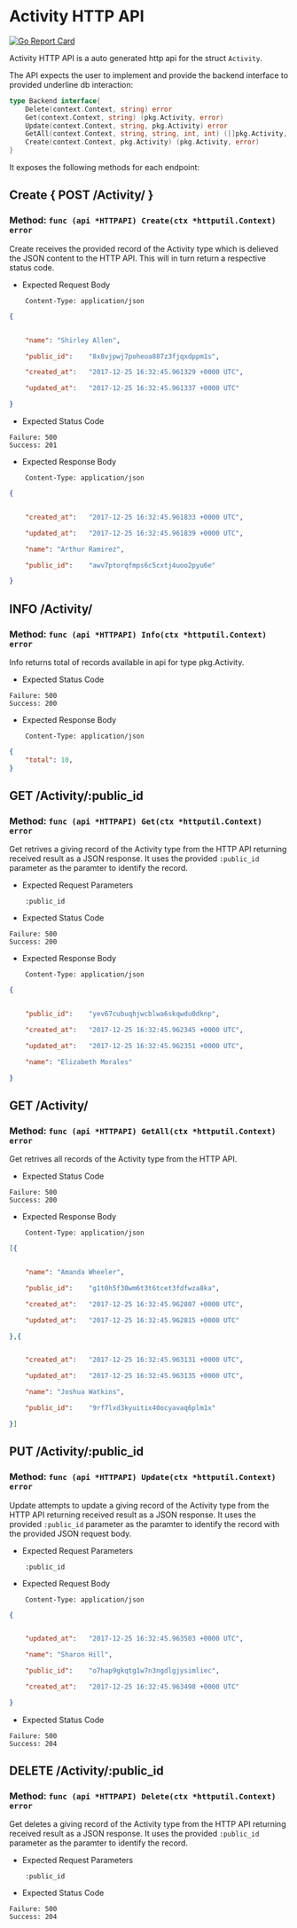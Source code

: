 Activity HTTP API 
===============================

[![Go Report Card](https://goreportcard.com/badge/github.com/gokit/tenancykit/pkg/resources/activityapi)](https://goreportcard.com/report/github.com/gokit/tenancykit/pkg/resources/activityapi)

Activity HTTP API is a auto generated http api for the struct `Activity`.

The API expects the user to implement and provide the backend interface to provided underline db interaction:

```go
type Backend interface{
    Delete(context.Context, string) error
    Get(context.Context, string) (pkg.Activity, error)
    Update(context.Context, string, pkg.Activity) error
    GetAll(context.Context, string, string, int, int) ([]pkg.Activity, int, error)
    Create(context.Context, pkg.Activity) (pkg.Activity, error)
}
```

It exposes the following methods for each endpoint:

## Create { POST /Activity/ }
### Method: `func (api *HTTPAPI) Create(ctx *httputil.Context) error`

Create receives the provided record of the Activity type which is delieved the 
JSON content to the HTTP API. This will in turn return a respective status code.

- Expected Request Body

```http
    Content-Type: application/json
```

```json
{


    "name":	"Shirley Allen",

    "public_id":	"8x8vjpwj7poheoa887z3fjqxdppm1s",

    "created_at":	"2017-12-25 16:32:45.961329 +0000 UTC",

    "updated_at":	"2017-12-25 16:32:45.961337 +0000 UTC"

}
```

- Expected Status Code

```
Failure: 500
Success: 201
```

- Expected Response Body

```http
    Content-Type: application/json
```

```json
{


    "created_at":	"2017-12-25 16:32:45.961833 +0000 UTC",

    "updated_at":	"2017-12-25 16:32:45.961839 +0000 UTC",

    "name":	"Arthur Ramirez",

    "public_id":	"awv7ptorqfmps6c5cxtj4uoo2pyu6e"

}
```

## INFO /Activity/
### Method: `func (api *HTTPAPI) Info(ctx *httputil.Context) error`

Info returns total of records available in api for type pkg.Activity.

- Expected Status Code

```
Failure: 500
Success: 200
```

- Expected Response Body

```http
    Content-Type: application/json
```

```json
{
    "total": 10,
}
```

## GET /Activity/:public_id
### Method: `func (api *HTTPAPI) Get(ctx *httputil.Context) error`

Get retrives a giving record of the Activity type from the HTTP API returning received result as a JSON
response. It uses the provided `:public_id` parameter as the paramter to identify the record.

- Expected Request Parameters

```
    :public_id
```

- Expected Status Code

```
Failure: 500
Success: 200
```

- Expected Response Body

```http
    Content-Type: application/json
```

```json
{


    "public_id":	"yev67cubuqhjwcblwa6skqwdu0dknp",

    "created_at":	"2017-12-25 16:32:45.962345 +0000 UTC",

    "updated_at":	"2017-12-25 16:32:45.962351 +0000 UTC",

    "name":	"Elizabeth Morales"

}
```

## GET /Activity/
### Method: `func (api *HTTPAPI) GetAll(ctx *httputil.Context) error`

Get retrives all records of the Activity type from the HTTP API.

- Expected Status Code

```
Failure: 500
Success: 200
```

- Expected Response Body

```http
    Content-Type: application/json
```

```json
[{


    "name":	"Amanda Wheeler",

    "public_id":	"g1t0h5f30wm6t3t6tcet3fdfwza8ka",

    "created_at":	"2017-12-25 16:32:45.962807 +0000 UTC",

    "updated_at":	"2017-12-25 16:32:45.962815 +0000 UTC"

},{


    "created_at":	"2017-12-25 16:32:45.963131 +0000 UTC",

    "updated_at":	"2017-12-25 16:32:45.963135 +0000 UTC",

    "name":	"Joshua Watkins",

    "public_id":	"9rf7lxd3kyuitix40ocyavaq6plm1x"

}]
```

## PUT /Activity/:public_id
### Method: `func (api *HTTPAPI) Update(ctx *httputil.Context) error`

Update attempts to update a giving record of the Activity type from the HTTP API returning received result as a JSON
response. It uses the provided `:public_id` parameter as the paramter to identify the record with the provided JSON request body.

- Expected Request Parameters

```
    :public_id
```

- Expected Request Body

```http
    Content-Type: application/json
```

```json
{


    "updated_at":	"2017-12-25 16:32:45.963503 +0000 UTC",

    "name":	"Sharon Hill",

    "public_id":	"o7hap9gkqtg1w7n3ngdlgjysimliec",

    "created_at":	"2017-12-25 16:32:45.963498 +0000 UTC"

}
```

- Expected Status Code

```
Failure: 500
Success: 204
```

## DELETE /Activity/:public_id
### Method: `func (api *HTTPAPI) Delete(ctx *httputil.Context) error`

Get deletes a giving record of the Activity type from the HTTP API returning received result as a JSON
response. It uses the provided `:public_id` parameter as the paramter to identify the record.

- Expected Request Parameters

```
    :public_id
```

- Expected Status Code

```
Failure: 500
Success: 204
```

